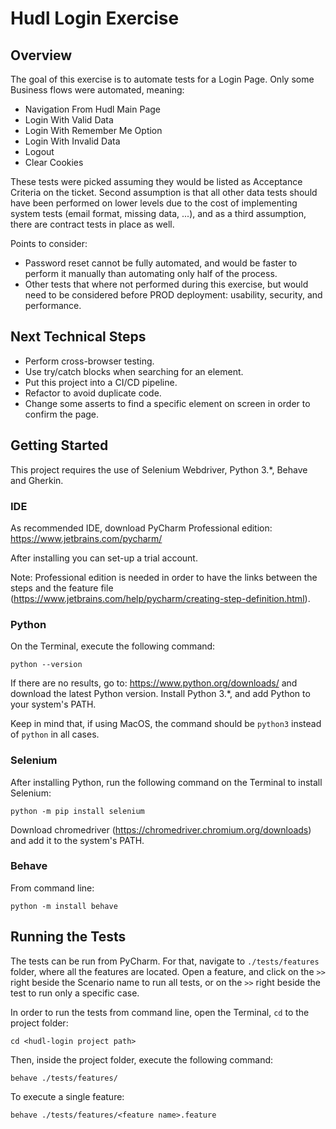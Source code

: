 # Hudl Login Exercise

## Overview
The goal of this exercise is to automate tests for a Login Page. Only some Business flows were automated, meaning:
* Navigation From Hudl Main Page
* Login With Valid Data
* Login With Remember Me Option
* Login With Invalid Data
* Logout
* Clear Cookies

These tests were picked assuming they would be listed as Acceptance Criteria on the ticket. 
Second assumption is that all other data tests should have been performed on lower levels due to the cost of implementing system tests (email format, missing data, ...), and as a third assumption, there are contract tests in place as well.

Points to consider:
* Password reset cannot be fully automated, and would be faster to perform it manually than automating only half of the process.
* Other tests that where not performed during this exercise, but would need to be considered before PROD deployment: usability, security, and performance.

## Next Technical Steps
* Perform cross-browser testing.
* Use try/catch blocks when searching for an element.
* Put this project into a CI/CD pipeline.
* Refactor to avoid duplicate code.
* Change some asserts to find a specific element on screen in order to confirm the page.

## Getting Started
This project requires the use of Selenium Webdriver, Python 3.*, Behave and Gherkin.

### IDE
As recommended IDE, download PyCharm Professional edition: https://www.jetbrains.com/pycharm/

After installing you can set-up a trial account.

Note: Professional edition is needed in order to have the links between the steps and the feature file (https://www.jetbrains.com/help/pycharm/creating-step-definition.html).

### Python
On the Terminal, execute the following command:

```python --version```

If there are no results, go to: https://www.python.org/downloads/ and download the latest Python version. Install Python 3.*, and add Python to your system's PATH.

Keep in mind that, if using MacOS, the command should be `python3` instead of `python` in all cases.

### Selenium
After installing Python, run the following command on the Terminal to install Selenium:

```python -m pip install selenium```

Download chromedriver (https://chromedriver.chromium.org/downloads) and add it to the system's PATH.

### Behave
From command line:

```python -m install behave```

## Running the Tests
The tests can be run from PyCharm. For that, navigate to `./tests/features` folder, where all the features are located. 
Open a feature, and click on the `>>` right beside the Scenario name to run all tests, or on the `>>` right beside the test 
to run only a specific case.

In order to run the tests from command line, open the Terminal, `cd` to the project folder:

```cd <hudl-login project path>```

Then, inside the project folder, execute the following command:

```behave ./tests/features/```

To execute a single feature:

```behave ./tests/features/<feature name>.feature```
